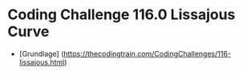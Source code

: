 # Coding Challenge 116.0 Lissajous Curve

- [Grundlage] (https://thecodingtrain.com/CodingChallenges/116-lissajous.html)
